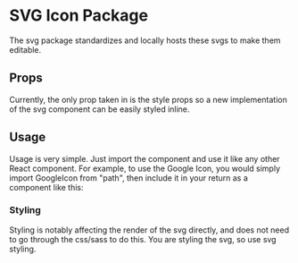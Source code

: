 # SVG Icon Package

The svg package standardizes and locally hosts these svgs to make them editable.

## Props
Currently, the only prop taken in is the style props so a new implementation of the svg component can be easily styled inline.

## Usage
Usage is very simple.  Just import the component and use it like any other React component.  For example, to use the Google Icon, you would simply import GoogleIcon from "path", then include it in your return as a component like this: <GoogleIcon />

### Styling
Styling is notably affecting the render of the svg directly, and does not need to go through the css/sass to do this.  You are styling the svg, so use svg styling.